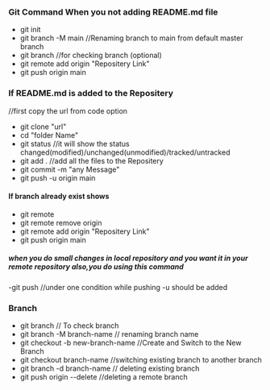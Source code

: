 ### Git Command When you not adding README.md file
- git init
- git branch -M main
  //Renaming branch to main from default  master branch
- git branch 
  //for checking branch (optional)
- git remote add origin "Repositery Link"
- git push origin main


### If README.md is added to the Repositery 

  //first copy the url from code option 
- git clone "url"
- cd "folder Name"
- git status
  //it will show the status changed(modified)/unchanged(unmodified)/tracked/untracked
- git add .
//add all the files to the Repositery 
- git commit -m "any Message"
- git push -u origin main


#### If branch already exist shows
- git remote
- git remote remove origin
- git remote add origin "Repositery Link"
- git push origin main


##### when you do small changes in local repository and you want it in your remote repository  also,you do using this command
-git push
//under one condition while pushing -u should be added


### Branch
- git branch
// To check branch
- git branch -M branch-name
// renaming branch name
- git checkout -b new-branch-name
//Create and Switch to the New Branch
- git checkout branch-name
//switching existing branch to another branch
- git branch -d branch-name
// deleting existing branch
- git push origin --delete <branch-name>
//deleting a remote branch











